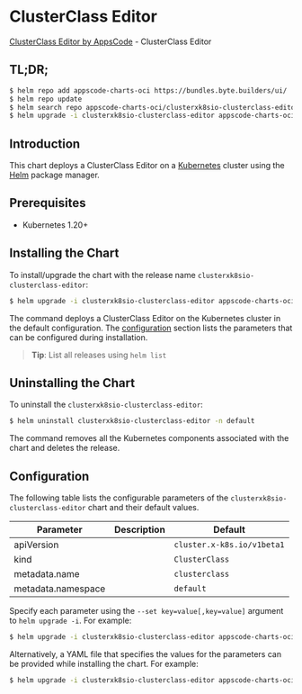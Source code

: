 # ClusterClass Editor

[ClusterClass Editor by AppsCode](https://appscode.com) - ClusterClass Editor

## TL;DR;

```bash
$ helm repo add appscode-charts-oci https://bundles.byte.builders/ui/
$ helm repo update
$ helm search repo appscode-charts-oci/clusterxk8sio-clusterclass-editor --version=v0.13.0
$ helm upgrade -i clusterxk8sio-clusterclass-editor appscode-charts-oci/clusterxk8sio-clusterclass-editor -n default --create-namespace --version=v0.13.0
```

## Introduction

This chart deploys a ClusterClass Editor on a [Kubernetes](http://kubernetes.io) cluster using the [Helm](https://helm.sh) package manager.

## Prerequisites

- Kubernetes 1.20+

## Installing the Chart

To install/upgrade the chart with the release name `clusterxk8sio-clusterclass-editor`:

```bash
$ helm upgrade -i clusterxk8sio-clusterclass-editor appscode-charts-oci/clusterxk8sio-clusterclass-editor -n default --create-namespace --version=v0.13.0
```

The command deploys a ClusterClass Editor on the Kubernetes cluster in the default configuration. The [configuration](#configuration) section lists the parameters that can be configured during installation.

> **Tip**: List all releases using `helm list`

## Uninstalling the Chart

To uninstall the `clusterxk8sio-clusterclass-editor`:

```bash
$ helm uninstall clusterxk8sio-clusterclass-editor -n default
```

The command removes all the Kubernetes components associated with the chart and deletes the release.

## Configuration

The following table lists the configurable parameters of the `clusterxk8sio-clusterclass-editor` chart and their default values.

|     Parameter      | Description |                Default                |
|--------------------|-------------|---------------------------------------|
| apiVersion         |             | <code>cluster.x-k8s.io/v1beta1</code> |
| kind               |             | <code>ClusterClass</code>             |
| metadata.name      |             | <code>clusterclass</code>             |
| metadata.namespace |             | <code>default</code>                  |


Specify each parameter using the `--set key=value[,key=value]` argument to `helm upgrade -i`. For example:

```bash
$ helm upgrade -i clusterxk8sio-clusterclass-editor appscode-charts-oci/clusterxk8sio-clusterclass-editor -n default --create-namespace --version=v0.13.0 --set apiVersion=cluster.x-k8s.io/v1beta1
```

Alternatively, a YAML file that specifies the values for the parameters can be provided while
installing the chart. For example:

```bash
$ helm upgrade -i clusterxk8sio-clusterclass-editor appscode-charts-oci/clusterxk8sio-clusterclass-editor -n default --create-namespace --version=v0.13.0 --values values.yaml
```
